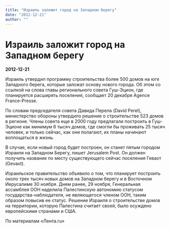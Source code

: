 ```yaml
---
title: "Израиль заложит город на Западном берегу"
date: "2012-12-21"
author: ""
---
```


# Израиль заложит город на Западном берегу

**2012-12-21** 

Израиль утвердил  программу строительства более 500 домов на юге Западного берега,  которые заложат основу нового города. Об этом со ссылкой на слова главы  регионального совета Гуш-Эцион, где планируется расширять поселения,  сообщает 20 декабря Agence France-Presse.

По  словам председателя совета Давида Перела (David Perel), министерство  обороны утвердило решение о строительстве 523 домов в регионе. Члены  совета еще в 2000 году предлагали построить в Гуш-Эционе как минимум 6  тысяч домов, где смогли бы проживать 25 тысяч человек, и только сейчас,  как они полагают, их планы начинают воплощаться в жизнь.

В случае, если новый город  будет построен, он станет пятым городом Израиля на Западном Берегу,  пишет Jerusalem Post. Он должен получить название по месту существующего  сейчас поселения Геваот (Gevaot).

Израильское  правительство объявило о том, что планирует построить около трех тысяч  новых домов на Западном берегу и в Восточном Иерусалиме 30 ноября. Днем  ранее, 29 ноября, Генеральная ассамблея ООН наделила Палестинскую  автономию статусом государства-наблюдателя, не являющегося членом ООН,  таким образом повысив ее статус. Решение Израиля о строительстве домов  на территории, которую Палестина считает своей, было осуждено  европейскими странами и США.

По материалам «Лента.ru»